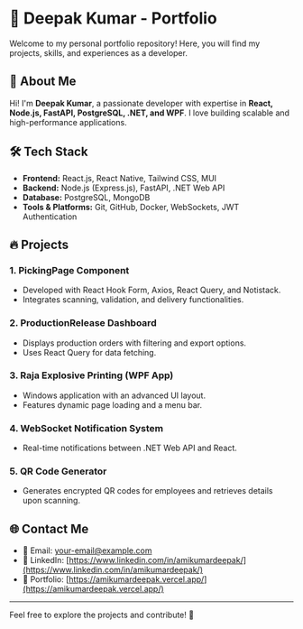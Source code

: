 # 🚀 Deepak Kumar - Portfolio

Welcome to my personal portfolio repository! Here, you will find my projects, skills, and experiences as a developer.

## 📌 About Me

Hi! I'm **Deepak Kumar**, a passionate developer with expertise in **React, Node.js, FastAPI, PostgreSQL, .NET, and WPF**. I love building scalable and high-performance applications.

## 🛠️ Tech Stack

- **Frontend:** React.js, React Native, Tailwind CSS, MUI
- **Backend:** Node.js (Express.js), FastAPI, .NET Web API
- **Database:** PostgreSQL, MongoDB
- **Tools & Platforms:** Git, GitHub, Docker, WebSockets, JWT Authentication

## 🔥 Projects

### 1. **PickingPage Component**

- Developed with React Hook Form, Axios, React Query, and Notistack.
- Integrates scanning, validation, and delivery functionalities.

### 2. **ProductionRelease Dashboard**

- Displays production orders with filtering and export options.
- Uses React Query for data fetching.

### 3. **Raja Explosive Printing (WPF App)**

- Windows application with an advanced UI layout.
- Features dynamic page loading and a menu bar.

### 4. **WebSocket Notification System**

- Real-time notifications between .NET Web API and React.

### 5. **QR Code Generator**

- Generates encrypted QR codes for employees and retrieves details upon scanning.

## 🌐 Contact Me

- 📧 Email: your-email@example.com
- 💼 LinkedIn: [https://www.linkedin.com/in/amikumardeepak/](https://www.linkedin.com/in/amikumardeepak/)
- 🔗 Portfolio: [https://amikumardeepak.vercel.app/](https://amikumardeepak.vercel.app/)

---

Feel free to explore the projects and contribute! 🚀

